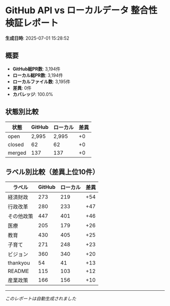 # GitHub API vs ローカルデータ 整合性検証レポート

**生成日時**: 2025-07-01 15:28:52

## 概要

- **GitHub総PR数**: 3,194件
- **ローカル総PR数**: 3,194件
- **ローカルファイル数**: 3,195件
- **差異**: 0件
- **カバレッジ**: 100.0%

## 状態別比較

| 状態 | GitHub | ローカル | 差異 |
|------|--------|----------|------|
| open | 2,995 | 2,995 | +0 |
| closed | 62 | 62 | +0 |
| merged | 137 | 137 | +0 |

## ラベル別比較（差異上位10件）

| ラベル | GitHub | ローカル | 差異 |
|--------|--------|----------|------|
| 経済財政 | 273 | 219 | +54 |
| 行政改革 | 280 | 233 | +47 |
| その他政策 | 447 | 401 | +46 |
| 医療 | 205 | 179 | +26 |
| 教育 | 430 | 405 | +25 |
| 子育て | 271 | 248 | +23 |
| ビジョン | 360 | 340 | +20 |
| thankyou | 54 | 41 | +13 |
| README | 115 | 103 | +12 |
| 産業政策 | 166 | 156 | +10 |

---
*このレポートは自動生成されました*